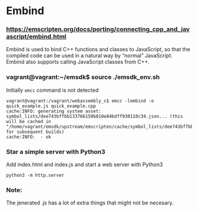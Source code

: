 # Embind
### https://emscripten.org/docs/porting/connecting_cpp_and_javascript/embind.html
Embind is used to bind C++ functions and classes to JavaScript, so that the compiled code can be used in a natural way by “normal” JavaScript. Embind also supports calling JavaScript classes from C++.  


### vagrant@vagrant:~/emsdk$ source ./emsdk_env.sh
Initially `emcc` command is not detected
```
vagrant@vagrant:/vagrant/webassembly_c$ emcc -lembind -o quick_example.js quick_example.cpp
cache:INFO: generating system asset: symbol_lists/dee743bffbb133766159b810e84bdff930110c34.json... (this will be cached in "/home/vagrant/emsdk/upstream/emscripten/cache/symbol_lists/dee743bffbb133766159b810e84bdff930110c34.json" for subsequent builds)
cache:INFO:  - ok
```

### Star a simple server with Python3
Add index.html and index.js and start a web server with Python3
```
python3 -m http.server
```

### Note:
The jenerated .js has a lot of extra things that might not be
necesary.